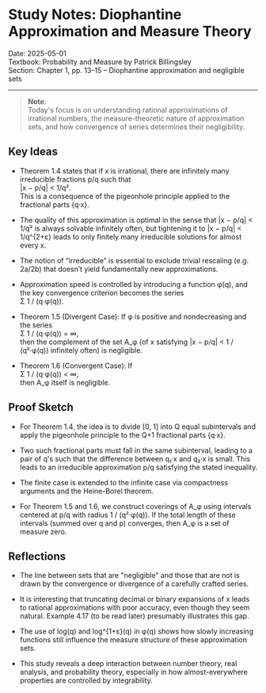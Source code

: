 # Study Notes: Diophantine Approximation and Measure Theory

Date: 2025-05-01  
Textbook: Probability and Measure by Patrick Billingsley  
Section: Chapter 1, pp. 13–15 – Diophantine approximation and negligible sets

---

> **Note**:  
> Today's focus is on understanding rational approximations of irrational numbers, the measure-theoretic nature of approximation sets, and how convergence of series determines their negligibility.

## Key Ideas

- Theorem 1.4 states that if x is irrational, there are infinitely many irreducible fractions p/q such that  
  |x − p/q| < 1/q².  
  This is a consequence of the pigeonhole principle applied to the fractional parts {q·x}.

- The quality of this approximation is optimal in the sense that |x − p/q| < 1/q² is always solvable infinitely often, but tightening it to |x − p/q| < 1/q^{2+ε} leads to only finitely many irreducible solutions for almost every x.

- The notion of “irreducible” is essential to exclude trivial rescaling (e.g. 2a/2b) that doesn’t yield fundamentally new approximations.

- Approximation speed is controlled by introducing a function φ(q), and the key convergence criterion becomes the series  
  Σ 1 / (q·φ(q)).

- Theorem 1.5 (Divergent Case): If φ is positive and nondecreasing and the series  
  Σ 1 / (q·φ(q)) = ∞,  
  then the complement of the set A_φ (of x satisfying |x − p/q| < 1 / (q²·φ(q)) infinitely often) is negligible.

- Theorem 1.6 (Convergent Case): If  
  Σ 1 / (q·φ(q)) < ∞,  
  then A_φ itself is negligible.

## Proof Sketch

- For Theorem 1.4, the idea is to divide [0, 1] into Q equal subintervals and apply the pigeonhole principle to the Q+1 fractional parts {q·x}.

- Two such fractional parts must fall in the same subinterval, leading to a pair of q's such that the difference between q₁·x and q₂·x is small. This leads to an irreducible approximation p/q satisfying the stated inequality.

- The finite case is extended to the infinite case via compactness arguments and the Heine-Borel theorem.

- For Theorem 1.5 and 1.6, we construct coverings of A_φ using intervals centered at p/q with radius 1 / (q²·φ(q)). If the total length of these intervals (summed over q and p) converges, then A_φ is a set of measure zero.

## Reflections

- The line between sets that are "negligible" and those that are not is drawn by the convergence or divergence of a carefully crafted series.

- It is interesting that truncating decimal or binary expansions of x leads to rational approximations with poor accuracy, even though they seem natural. Example 4.17 (to be read later) presumably illustrates this gap.

- The use of log(q) and log^{1+ε}(q) in φ(q) shows how slowly increasing functions still influence the measure structure of these approximation sets.

- This study reveals a deep interaction between number theory, real analysis, and probability theory, especially in how almost-everywhere properties are controlled by integrability.

